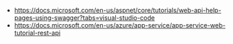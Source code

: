 
* https://docs.microsoft.com/en-us/aspnet/core/tutorials/web-api-help-pages-using-swagger?tabs=visual-studio-code
* https://docs.microsoft.com/en-us/azure/app-service/app-service-web-tutorial-rest-api